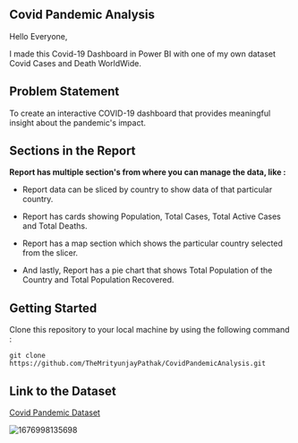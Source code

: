 ## Covid Pandemic Analysis

Hello Everyone, 

I made this Covid-19 Dashboard in Power BI with one of my own dataset Covid Cases and Death WorldWide.

## Problem Statement

To create an interactive COVID-19 dashboard that provides meaningful insight about the pandemic's impact.

## Sections in the Report

**Report has multiple section's from where you can manage the data, like :**

- Report data can be sliced by country to show data of that particular country.

- Report has cards showing Population, Total Cases, Total Active Cases and Total Deaths.

- Report has a map section which shows the particular country selected from the slicer.

- And lastly, Report has a pie chart that shows Total Population of the Country and Total Population Recovered.

## Getting Started

Clone this repository to your local machine by using the following command :
```
git clone https://github.com/TheMrityunjayPathak/CovidPandemicAnalysis.git
```

## Link to the Dataset
[Covid Pandemic Dataset](https://www.kaggle.com/datasets/themrityunjaypathak/covid-cases-and-deaths-worldwide)

![1676998135698](https://github.com/TheMrityunjayPathak/CovidPandemicAnalysis/assets/123563634/deecdf9c-759c-43e7-bd21-536a8c046148)
